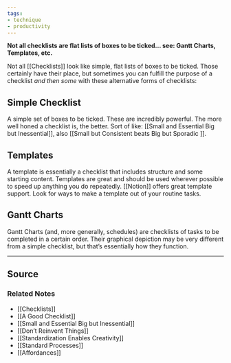 ```yaml
---
tags:
- technique
- productivity
---
```

**Not all checklists are flat lists of boxes to be ticked... see: Gantt Charts, Templates, etc.**

Not all [[Checklists]] look like simple, flat lists of boxes to be ticked. Those certainly have their place, but sometimes you can fulfill the purpose of a checklist *and then some* with these alternative forms of checklists:

## Simple Checklist

A simple set of boxes to be ticked. These are incredibly powerful. The more well honed a checklist is, the better. Sort of like: [[Small and Essential   Big but Inessential]], also [[Small but Consistent beats Big but Sporadic ]].

## Templates

A template is essentially a checklist that includes structure and some starting content. Templates are great and should be used wherever possible to speed up anything you do repeatedly. [[Notion]] offers great template support. Look for ways to make a template out of your routine tasks.

## Gantt Charts

Gantt Charts (and, more generally, schedules) are checklists of tasks to be completed in a certain order. Their graphical depiction may be very different from a simple checklist, but that’s essentially how they function.

---

## Source


### Related Notes
- [[Checklists]] 
- [[A Good Checklist]] 
- [[Small and Essential   Big but Inessential]] 
- [[Don’t Reinvent Things]] 
- [[Standardization Enables Creativity]] 
- [[Standard Processes]] 
- [[Affordances]]
